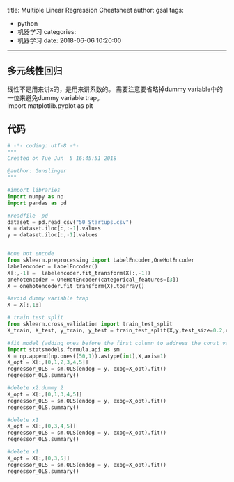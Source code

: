 title: Multiple Linear Regression Cheatsheet
author: gsal
tags:
  - python
  - 机器学习
categories:
  - 机器学习
date: 2018-06-06 10:20:00
---
## 多元线性回归
线性不是用来讲x的，是用来讲系数的。
需要注意要省略掉dummy variable中的一位来避免dummy variable trap。  
import matplotlib.pyplot as plt
## 代码
``` python
# -*- coding: utf-8 -*-
"""
Created on Tue Jun  5 16:45:51 2018

@author: Gunslinger
"""

#import libraries
import numpy as np
import pandas as pd

#readfile -pd
dataset = pd.read_csv("50_Startups.csv")
X = dataset.iloc[:,:-1].values
y = dataset.iloc[:,-1].values


#one hot encode
from sklearn.preprocessing import LabelEncoder,OneHotEncoder
labelencoder = LabelEncoder()
X[:,-1] =  labelencoder.fit_transform(X[:,-1])
onehotencoder = OneHotEncoder(categorical_features=[3])
X = onehotencoder.fit_transform(X).toarray()

#avoid dummy variable trap
X = X[:,1:]

# train test split
from sklearn.cross_validation import train_test_split
X_train, X_test, y_train, y_test = train_test_split(X,y,test_size=0.2,random_state = 44)

#fit model (adding ones before the first column to address the const value)
import statsmodels.formula.api as sm
X = np.append(np.ones((50,1)).astype(int),X,axis=1)
X_opt = X[:,[0,1,2,3,4,5]]
regressor_OLS = sm.OLS(endog = y, exog=X_opt).fit()
regressor_OLS.summary()

#delete x2:dummy 2
X_opt = X[:,[0,1,3,4,5]]
regressor_OLS = sm.OLS(endog = y, exog=X_opt).fit()
regressor_OLS.summary()

#delete x1
X_opt = X[:,[0,3,4,5]]
regressor_OLS = sm.OLS(endog = y, exog=X_opt).fit()
regressor_OLS.summary()

#delete x1
X_opt = X[:,[0,3,5]]
regressor_OLS = sm.OLS(endog = y, exog=X_opt).fit()
regressor_OLS.summary()
```